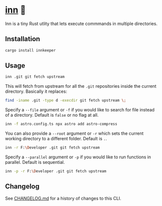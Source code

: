 # [inn] 🍺

Inn is a tiny Rust utlity that lets execute commmands in multiple directories.

[inn]: https://crates.io/crates/innkeeper

## Installation

```sh
cargo install innkeeper
```

## Usage

```sh
inn .git git fetch upstream
```

This will fetch from upstream for all the `.git` repositories inside the current
directory. Basically it replaces:

```sh
find -iname .git -type d -execdir git fetch upstream \;
```

Specify a `--file` argument or `-f` if you would like to search for file instead
of a directory. Default is `false` or no flag at all.

```sh
inn -f astro.config.ts npx astro add astro-compress
```

You can also provide a `--root` argument or `-r` which sets the current working
directory to a different folder. Default is `.`.

```sh
inn -r F:\Developer .git git fetch upstream
```

Specify a `--parallel` argument or `-p` if you would like to run functions in
parallel. Default is sequential.

```sh
inn -p -r F:\Developer .git git fetch upstream
```

## Changelog

See [CHANGELOG.md](CHANGELOG.md) for a history of changes to this CLI.
